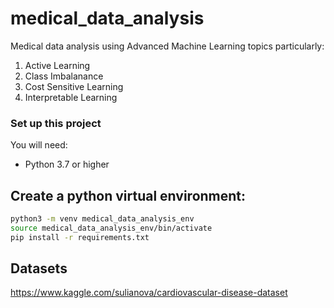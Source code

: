 # medical_data_analysis
Medical data analysis using Advanced Machine Learning topics particularly:
1) Active Learning
2) Class Imbalanance
3) Cost Sensitive Learning
4) Interpretable Learning

### Set up this project
 You will need: 
* Python 3.7 or higher

## Create a python virtual environment:

```sh
python3 -m venv medical_data_analysis_env
source medical_data_analysis_env/bin/activate
pip install -r requirements.txt
```

## Datasets 
https://www.kaggle.com/sulianova/cardiovascular-disease-dataset
